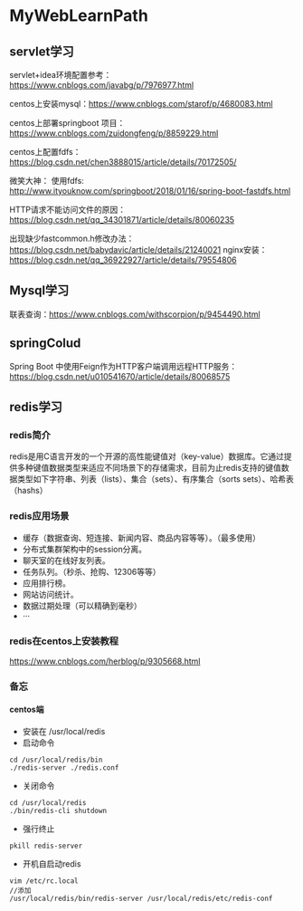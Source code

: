 # MyWebLearnPath
## servlet学习
servlet+idea环境配置参考：https://www.cnblogs.com/javabg/p/7976977.html

centos上安装mysql：https://www.cnblogs.com/starof/p/4680083.html 

centos上部署springboot 项目： https://www.cnblogs.com/zuidongfeng/p/8859229.html

centos上配置fdfs： https://blog.csdn.net/chen3888015/article/details/70172505/

微笑大神： 使用fdfs: http://www.ityouknow.com/springboot/2018/01/16/spring-boot-fastdfs.html

HTTP请求不能访问文件的原因：https://blog.csdn.net/qq_34301871/article/details/80060235

出现缺少fastcommon.h修改办法： https://blog.csdn.net/babydavic/article/details/21240021
nginx安装：https://blog.csdn.net/qq_36922927/article/details/79554806



## Mysql学习
联表查询：https://www.cnblogs.com/withscorpion/p/9454490.html

## springColud
Spring Boot 中使用Feign作为HTTP客户端调用远程HTTP服务： https://blog.csdn.net/u010541670/article/details/80068575

## redis学习

### redis简介
redis是用C语言开发的一个开源的高性能键值对（key-value）数据库。它通过提供多种键值数据类型来适应不同场景下的存储需求，目前为止redis支持的键值数据类型如下字符串、列表（lists）、集合（sets）、有序集合（sorts sets）、哈希表（hashs）
### redis应用场景
+ 缓存（数据查询、短连接、新闻内容、商品内容等等）。（最多使用）
+ 分布式集群架构中的session分离。
+ 聊天室的在线好友列表。
+ 任务队列。（秒杀、抢购、12306等等） 
+ 应用排行榜。 
+ 网站访问统计。 
+ 数据过期处理（可以精确到毫秒）
+ ···

### redis在centos上安装教程
https://www.cnblogs.com/herblog/p/9305668.html

### 备忘
#### centos端
+ 安装在 /usr/local/redis
+ 启动命令
```shell
cd /usr/local/redis/bin
./redis-server ./redis.conf
```
+ 关闭命令
```shell
cd /usr/local/redis
./bin/redis-cli shutdown
```
+ 强行终止
```shell
pkill redis-server
```
+ 开机自启动redis
```shell
vim /etc/rc.local
//添加
/usr/local/redis/bin/redis-server /usr/local/redis/etc/redis-conf
```